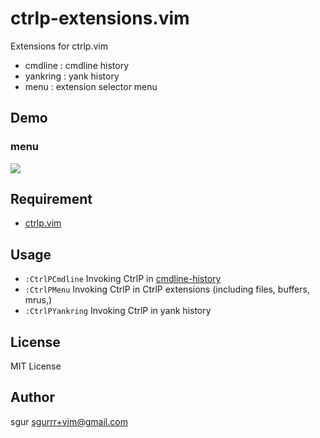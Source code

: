 ctrlp-extensions.vim
====================

Extensions for ctrlp.vim

- cmdline : cmdline history
- yankring : yank history
- menu : extension selector menu

Demo
----

### menu

![](https://dl-web.dropbox.com/get/Screenshots/github.com/ctrlp-extensions.vim/CtrlPMenu.gif?_subject_uid=175488&w=AACWssfSHiOP_umgpsUBs7DbqxeTEcE2yfwnvGSxbUyijA)

Requirement
-----------

- [ctrlp.vim](https://github.com/ctrlpvim/ctrlp.vim)

Usage
-----

- `:CtrlPCmdline`
  Invoking CtrlP in [cmdline-history](http://vimdoc.sourceforge.net/htmldoc/cmdline.html#cmdline-history)
- `:CtrlPMenu`
  Invoking CtrlP in CtrlP extensions (including files, buffers, mrus,)
- `:CtrlPYankring`
  Invoking CtrlP in yank history

License
-------

MIT License

Author
------

sgur <sgurrr+vim@gmail.com>
